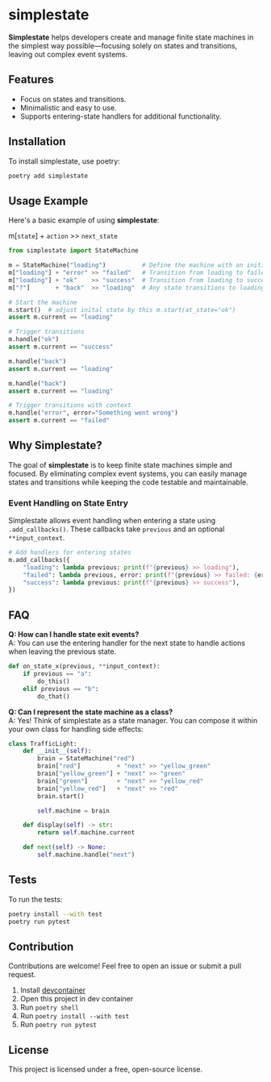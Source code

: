 # simplestate

**Simplestate** helps developers create and manage finite state machines in the simplest way possible—focusing solely on states and transitions, leaving out complex event systems.

## Features

- Focus on states and transitions.
- Minimalistic and easy to use.
- Supports entering-state handlers for additional functionality.

## Installation

To install simplestate, use poetry:

```bash
poetry add simplestate
```

## Usage Example

Here's a basic example of using **simplestate**:

m[`state`] + `action` >> `next_state`

```python
from simplestate import StateMachine

m = StateMachine("loading")          # Define the machine with an initial state
m["loading"] + "error" >> "failed"   # Transition from loading to failed on "error"
m["loading"] + "ok"    >> "success"  # Transition from loading to success on "ok"
m["?"]       + "back"  >> "loading"  # Any state transitions to loading on "back"

# Start the machine
m.start()  # adjust inital state by this m.start(at_state="ok")
assert m.current == "loading"

# Trigger transitions
m.handle("ok")
assert m.current == "success"

m.handle("back")
assert m.current == "loading"

m.handle("back")
assert m.current == "loading"

# Trigger transitions with context
m.handle("error", error="Something went wrong")
assert m.current == "failed"
```

## Why Simplestate?

The goal of **simplestate** is to keep finite state machines simple and focused. By eliminating complex event systems, you can easily manage states and transitions while keeping the code testable and maintainable.

### Event Handling on State Entry

Simplestate allows event handling when entering a state using `.add_callbacks()`. These callbacks take `previous` and an optional `**input_context`.
```python
# Add handlers for entering states
m.add_callbacks({
    "loading": lambda previous: print(f"{previous} >> loading"),
    "failed": lambda previous, error: print(f"{previous} >> failed: {error}"),
    "success": lambda previous: print(f"{previous} >> success"),
})
```

## FAQ

**Q: How can I handle state exit events?**  
A: You can use the entering handler for the next state to handle actions when leaving the previous state.

```python
def on_state_x(previous, **input_context):
    if previous == "a":
        do_this()
    elif previous == "b":
        do_that()
```

**Q: Can I represent the state machine as a class?**  
A: Yes! Think of simplestate as a state manager. You can compose it within your own class for handling side effects:

```python
class TrafficLight:
    def __init__(self):
        brain = StateMachine("red")
        brain["red"]          + "next" >> "yellow_green"
        brain["yellow_green"] + "next" >> "green"
        brain["green"]        + "next" >> "yellow_red"
        brain["yellow_red"]   + "next" >> "red"
        brain.start()

        self.machine = brain

    def display(self) -> str:
        return self.machine.current

    def next(self) -> None:
        self.machine.handle("next")
```

## Tests

To run the tests:

```bash
poetry install --with test
poetry run pytest
```

## Contribution

Contributions are welcome! Feel free to open an issue or submit a pull request.

1. Install [devcontainer](https://code.visualstudio.com/docs/devcontainers/containers)
2. Open this project in dev container
3. Run `poetry shell`
4. Run `poetry install --with test`
5. Run `poetry run pytest`

## License

This project is licensed under a free, open-source license.
